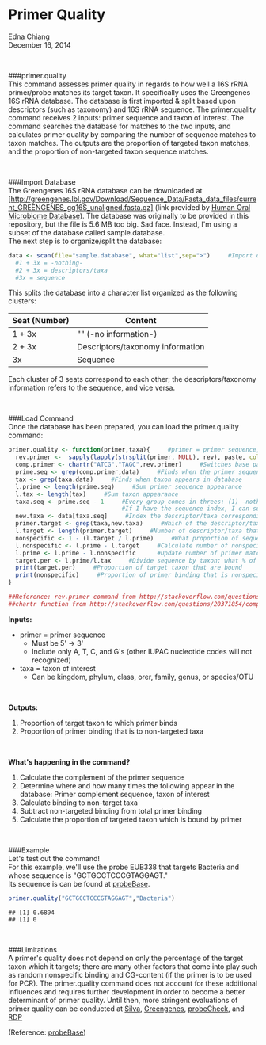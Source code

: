 # Primer Quality
Edna Chiang  
December 16, 2014  
  
<br>
      
      
###primer.quality  
This command assesses primer quality in regards to how well a 16S rRNA primer/probe matches its target taxon. It specifically uses the Greengenes 16S rRNA database. The database is first imported & split based upon descriptors (such as taxonomy) and 16S rRNA sequence. The primer.quality command receives 2 inputs: primer sequence and taxon of interest. The command searches the database for matches to the two inputs, and calculates primer quality by comparing the number of sequence matches to taxon matches. The outputs are the proportion of targeted taxon matches, and the proportion of non-targeted taxon sequence matches.
  
  <br>
      
###Import Database  
The Greengenes 16S rRNA database can be downloaded at [http://greengenes.lbl.gov/Download/Sequence_Data/Fasta_data_files/current_GREENGENES_gg16S_unaligned.fasta.gz]  (link provided by [Human Oral Microbiome Database](http://www.homd.org/index.php?name=Article&file=index&sid=28)). The database was originally to be provided in this repository, but the file is 5.6 MB too big. Sad face. Instead, I'm using a subset of the database called sample.database.  
The next step is to organize/split the database:

```r
data <- scan(file="sample.database", what="list",sep=">")     #Import database split into 3's: (1) -nothing, (2) descriptors/taxa, (3) sequence
  #1 + 3x = -nothing-
  #2 + 3x = descriptors/taxa
  #3x = sequence
```
This splits the database into a character list organized as the following clusters:   

Seat (Number) | Content
------------- | -------------
1 + 3x        | ""           (-no information-)
2 + 3x        | Descriptors/taxonomy information
3x            | Sequence  

Each cluster of 3 seats correspond to each other; the descriptors/taxonomy information refers to the sequence, and vice versa.
  
  <br>
      
###Load Command  
Once the database has been prepared, you can load the primer.quality command:  

```r
primer.quality <- function(primer,taxa){     #primer = primer sequence, taxa = taxon targeted by primer
  rev.primer <-  sapply(lapply(strsplit(primer, NULL), rev), paste, collapse="")     #Reverse sequence
  comp.primer <- chartr("ATCG","TAGC",rev.primer)     #Switches base pairs to complement
  prime.seq <- grep(comp.primer,data)     #Finds when the primer sequence appears in the database; matches primer with sequence
  tax <- grep(taxa,data)     #Finds when taxon appears in database
  l.prime <- length(prime.seq)     #Sum primer sequence appearance
  l.tax <- length(tax)     #Sum taxon appearance
  taxa.seq <- prime.seq - 1     #Every group comes in threes: (1) -nothing-, (2) Taxa info, (3) Sequence
                                #If I have the sequence index, I can subtract by 1 to access the taxa/descriptor index
  new.taxa <- data[taxa.seq]     #Index the descriptor/taxa corresponding to the sequence matches
  primer.target <- grep(taxa,new.taxa)     #Which of the descriptor/taxa actually have the taxon of interest
  l.target <- length(primer.target)     #Number of descriptor/taxa that have taxon of interest
  nonspecific <- 1 - (l.target / l.prime)     #What proportion of sequence matches are nonspecific
  l.nonspecific <- l.prime - l.target     #Calculate number of nonspecific matches
  l.prime <- l.prime - l.nonspecific      #Update number of primer matches by removing the number of nonspecific matches
  target.per <- l.prime/l.tax     #Divide sequence by taxon; what % of taxon is targeted
  print(target.per)     #Proportion of target taxon that are bound
  print(nonspecific)     #Proportion of primer binding that is nonspecific
}

##Reference: rev.primer command from http://stackoverflow.com/questions/13612967/how-to-reverse-a-string-in-r
##chartr function from http://stackoverflow.com/questions/20371854/complement-a-dna-sequence-in-r
```
**Inputs:**  
<ul>
<li>primer = primer sequence
<ul>
<li>Must be 5' -> 3'</li>
<li>Include only A, T, C, and G's (other IUPAC nucleotide codes will not recognized)</li>
</ul></li>
<li>taxa = taxon of interest
<ul>
<li>Can be kingdom, phylum, class, orer, family, genus, or species/OTU</li>
</ul></li>
</ul>
  
  
  <br>
    
**Outputs:**  
<ol>
<li>Proportion of target taxon to which primer binds</li> 
<li>Proportion of primer binding that is to non-targeted taxa</li>
</ol>
  
  
  
<br>
  
    
**What's happening in the command?**  
1. Calculate the complement of the primer sequence  
2. Determine where and how many times the following appear in the database: Primer complement sequence, taxon of interest  
3. Calculate binding to non-target taxa  
4. Subtract non-targeted binding from total primer binding  
5. Calculate the proportion of targeted taxon which is bound by primer  

<br>
    
      
###Example  
Let's test out the command!   
For this example, we'll use the probe EUB338 that targets Bacteria and whose sequence is "GCTGCCTCCCGTAGGAGT."  
Its sequence is can be found at [probeBase](http://www.microbial-ecology.net/probebase/search.asp).

```r
primer.quality("GCTGCCTCCCGTAGGAGT","Bacteria")
```

```
## [1] 0.6894
## [1] 0
```


 <br>  



###Limitations  
A primer's quality does not depend on only the percentage of the target taxon which it targets; there are many other factors that come into play such as random nonspecific binding and CG-content (if the primer is to be used for PCR). The primer.quality command does not account for these additional influences and requires further development in order to become a better determinant of primer quality. Until then, more stringent evaluations of primer quality can be conducted at [Silva](http://www.arb-silva.de/), [Greengenes](http://greengenes.lbl.gov/cgi-bin/nph-index.cgi), [probeCheck](http://131.130.66.200/cgi-bin/probecheck/content.pl?id=home), and [RDP](http://rdp.cme.msu.edu/probematch/search.jsp)

(Reference: [probeBase](http://131.130.66.201/probebase/))
